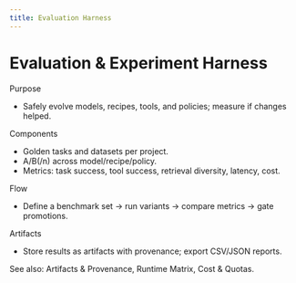 ```yaml
---
title: Evaluation Harness
---
```


# Evaluation & Experiment Harness

Purpose
- Safely evolve models, recipes, tools, and policies; measure if changes helped.

Components
- Golden tasks and datasets per project.
- A/B(/n) across model/recipe/policy.
- Metrics: task success, tool success, retrieval diversity, latency, cost.

Flow
- Define a benchmark set → run variants → compare metrics → gate promotions.

Artifacts
- Store results as artifacts with provenance; export CSV/JSON reports.

See also: Artifacts & Provenance, Runtime Matrix, Cost & Quotas.

